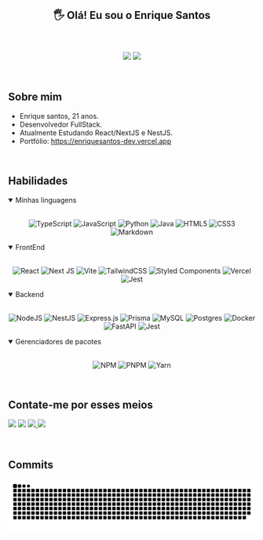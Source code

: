 <h2 align="center"> 🖐️   Olá! Eu sou o Enrique Santos</h2>
<br />
<br />
<div align="center">
  <div >
    <img
      align="center"
      src="https://github-readme-stats-sigma-five.vercel.app/api?username=enriquesantos-dev&show_icons=true&count_private=true&theme=dracula"
    />
    <img
     align="center"
      src="https://github-readme-stats-sigma-five.vercel.app/api/top-langs/?username=enriquesantos-dev&layout=compact&theme=dracula"
    />
  </div>
</div>
<br />
<br />
<div>
  
## Sobre mim
  
* Enrique santos, 21 anos.
* Desenvolvedor FullStack.
* Atualmente Estudando React/NextJS e NestJS.
* Portfólio: https://enriquesantos-dev.vercel.app

<br/>

## Habilidades

<details open>
  <summary>Minhas linguagens</summary>
  <br>
  <div align="center">

![TypeScript](https://img.shields.io/badge/typescript-%23007ACC.svg?style=for-the-badge&logo=typescript&logoColor=white) ![JavaScript](https://img.shields.io/badge/javascript-%23323330.svg?style=for-the-badge&logo=javascript&logoColor=%23F7DF1E) ![Python](https://img.shields.io/badge/python-3670A0?style=for-the-badge&logo=python&logoColor=ffdd54) ![Java](https://img.shields.io/badge/java-%23ED8B00.svg?style=for-the-badge&logo=openjdk&logoColor=white) ![HTML5](https://img.shields.io/badge/html5-%23E34F26.svg?style=for-the-badge&logo=html5&logoColor=white) ![CSS3](https://img.shields.io/badge/css3-%231572B6.svg?style=for-the-badge&logo=css3&logoColor=white) ![Markdown](https://img.shields.io/badge/markdown-%23000000.svg?style=for-the-badge&logo=markdown&logoColor=white)

  </div>
</details>

<details open>
  <summary>FrontEnd</summary>
  <br>
  <div align="center">

![React](https://img.shields.io/badge/react-%2320232a.svg?style=for-the-badge&logo=react&logoColor=%2361DAFB) ![Next JS](https://img.shields.io/badge/Next-black?style=for-the-badge&logo=next.js&logoColor=white) ![Vite](https://img.shields.io/badge/vite-%23646CFF.svg?style=for-the-badge&logo=vite&logoColor=white) ![TailwindCSS](https://img.shields.io/badge/tailwindcss-%2338B2AC.svg?style=for-the-badge&logo=tailwind-css&logoColor=white) ![Styled Components](https://img.shields.io/badge/styled--components-DB7093?style=for-the-badge&logo=styled-components&logoColor=white) ![Vercel](https://img.shields.io/badge/vercel-%23000000.svg?style=for-the-badge&logo=vercel&logoColor=white)
![Jest](https://img.shields.io/badge/-jest-%23C21325?style=for-the-badge&logo=jest&logoColor=white)

  </div>
</details>

<details open>
  <summary>Backend</summary>
  <br>
  <div align="center">

![NodeJS](https://img.shields.io/badge/node.js-6DA55F?style=for-the-badge&logo=node.js&logoColor=white) ![NestJS](https://img.shields.io/badge/nestjs-%23E0234E.svg?style=for-the-badge&logo=nestjs&logoColor=white) ![Express.js](https://img.shields.io/badge/express.js-%23404d59.svg?style=for-the-badge&logo=express&logoColor=%2361DAFB) ![Prisma](https://img.shields.io/badge/Prisma-3982CE?style=for-the-badge&logo=Prisma&logoColor=white) ![MySQL](https://img.shields.io/badge/mysql-%2300f.svg?style=for-the-badge&logo=mysql&logoColor=white) ![Postgres](https://img.shields.io/badge/postgres-%23316192.svg?style=for-the-badge&logo=postgresql&logoColor=white) ![Docker](https://img.shields.io/badge/docker-%230db7ed.svg?style=for-the-badge&logo=docker&logoColor=white) ![FastAPI](https://img.shields.io/badge/FastAPI-005571?style=for-the-badge&logo=fastapi) ![Jest](https://img.shields.io/badge/-jest-%23C21325?style=for-the-badge&logo=jest&logoColor=white)

  </div>
</details>

<details open>
  <summary>Gerenciadores de pacotes</summary>
  <br>
  <div align="center">

![NPM](https://img.shields.io/badge/NPM-%23CB3837.svg?style=for-the-badge&logo=npm&logoColor=white) ![PNPM](https://img.shields.io/badge/pnpm-%234a4a4a.svg?style=for-the-badge&logo=pnpm&logoColor=f69220) ![Yarn](https://img.shields.io/badge/yarn-%232C8EBB.svg?style=for-the-badge&logo=yarn&logoColor=white)

  </div>
</details>

<br/>

## Contate-me por esses meios

<a href="https://instagram.com/enrique_s_d_o" target="_blank"><img src="https://img.shields.io/badge/-Instagram-%23E4405F?style=for-the-badge&logo=instagram&logoColor=white" target="_blank"></a>
<a href="https://discord.gg/wagxzStdcR" target="_blank"><img src="https://img.shields.io/badge/Discord-7289DA?style=for-the-badge&logo=discord&logoColor=white" target="_blank"></a>
<a href = "mailto:contatoenriquesantos@gmail.com"><img src="https://img.shields.io/badge/-Gmail-%23333?style=for-the-badge&logo=gmail&logoColor=white" target="_blank"> </a>
<a href="https://www.linkedin.com/in/enrique-santos-923167166" target="_blank"><img src="https://img.shields.io/badge/-LinkedIn-%230077B5?style=for-the-badge&logo=linkedin&logoColor=white" target="_blank"></a>

<br/>

## Commits

<div align="center">

![Snake animation](https://github.com/EnriqueSantos-dev/EnriqueSantos-dev/blob/output/github-contribution-grid-snake.svg)

</div>
